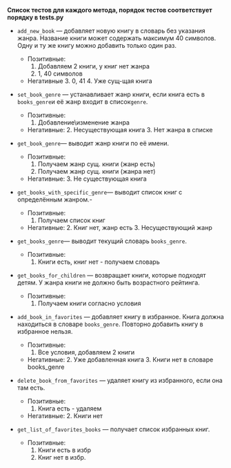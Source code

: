 **Список тестов для каждого метода, порядок тестов соответствует порядку в tests.py**

- `add_new_book` — добавляет новую книгу в словарь без указания жанра. 
Название книги может содержать максимум 40 символов. Одну и ту же книгу можно добавить только один раз.
  - Позитивные:
    1. Добавляем 2 книги, у книг нет жанра
    2. 1, 40 символов
  - Негативные
    3. 0, 41
    4. Уже сущ-щая книга

- `set_book_genre` — устанавливает жанр книги, если книга есть в `books_genre`и её жанр входит в список`genre`.
  - Позитивные:
    1. Добавление\изменение жанра
  - Негативные:
    2. Несуществующая книга
    3. Нет жанра в списке

- `get_book_genre`— выводит жанр книги по её имени.
  - Позитивные:
    1. Получаем жанр сущ. книги (жанр есть)
    2. Получаем жанр сущ. книги (жанра нет)
  - Негативные:
    3. Не существующая книга

- `get_books_with_specific_genre`— выводит список книг с определённым жанром.-
  - Позитивные:
    1. Получаем список книг
  - Негативные:
    2. Книг нет, жанр есть
    3. Несуществующий жанр

- `get_books_genre`— выводит текущий словарь `books_genre`.
  - Позитивные:
    1. Книги есть, книг нет - получаем словарь

- `get_books_for_children` — возвращает книги, которые подходят детям. У жанра книги не должно быть возрастного рейтинга.
  - Позитивные:
    1. Получаем книги согласно условия

- `add_book_in_favorites` — добавляет книгу в избранное. Книга должна находиться в словаре `books_genre`. 
Повторно добавить книгу в избранное нельзя.
  - Позитивные:
    1. Все условия, добавляем 2 книги
  - Негативные:
    2. Уже добавленная книга 
    3. Книги нет в словаре books_genre

- `delete_book_from_favorites` — удаляет книгу из избранного, если она там есть.
  - Позитивные:
    1. Книга есть - удаляем
  - Негативные:
    2. Книги нет

- `get_list_of_favorites_books` — получает список избранных книг.
  - Позитивные:
    1. Книги есть в избр
    2. Книг нет в избр.